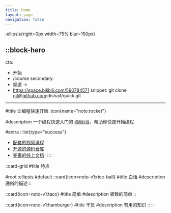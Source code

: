 ```yaml
---
title: Home
layout: page
navigation: false
---
```


:ellipsis{right=0px width=75% blur=150px}

::block-hero
---
cta:
  - 开始
  - /course
secondary:
  - 频道 →
  - https://space.bilibili.com/590784571
snippet: git clone git@github.com:dishait/quick.git
---

#title
让编程快速开始 :icon{name="noto:rocket"}

#description
一个编程快速入门的 [`视频栏目`](https://space.bilibili.com/590784571)，帮助你快速开始编程

#extra
  ::list{type="success"}
  - [配套的视频课程](https://space.bilibili.com/590784571)
  - [开源的源码仓库](https://github.com/dishait/quick/tree/main/examples)
  - [完善的线上文档](/course)
  ::
::

::card-grid
#title
特点

#root
:ellipsis
#default
  ::card{icon=noto-v1:rice-ball}
  #title
  白话
  #description
  通俗的描述
  ::

  ::card{icon=noto-v1:taco}
  #title
  简单
  #description
  极致的简单
  ::

  ::card{icon=noto-v1:hamburger}
  #title
  干货
  #description
  有用的知识
  ::
::

